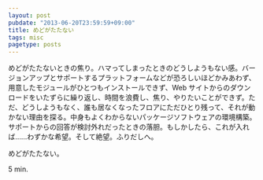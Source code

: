 ```yaml
---
layout: post
pubdate: "2013-06-20T23:59:59+09:00"
title: めどがたたない
tags: misc
pagetype: posts
---
```

めどがたたないときの焦り。ハマってしまったときのどうしようもない感。バージョンアップとサポートするプラットフォームなどが恐ろしいほどかみあわず、用意したモジュールがひとつもインストールできず、Web サイトからのダウンロードをいたずらに繰り返し、時間を浪費し、焦り、やりたいことができず。ただ、どうしようもなく、誰も居なくなったフロアにただひとり残って、それが動かない理由を探る。中身もよくわからないパッケージソフトウェアの環境構築。サポートからの回答が検討外れだったときの落胆。もしかしたら、これが入れば……わずかな希望。そして絶望。ふりだしへ。

めどがたたない。

5 min.
